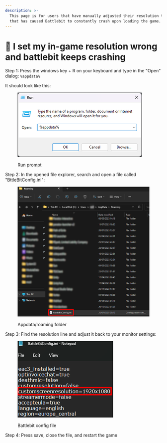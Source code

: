 ```yaml
---
description: >-
  This page is for users that have manually adjusted their resolution to a value
  that has caused Battlebit to constantly crash upon loading the game.
---
```


# 🔘 I set my in-game resolution wrong and battlebit keeps crashing

Step 1: Press the windows key + R on your keyboard and type in the "Open" dialog: `%appdata%`

It should look like this:

<figure><img src="../.gitbook/assets/run_menu_appdata.png" alt=""><figcaption><p>Run prompt</p></figcaption></figure>

Step 2: In the opened file explorer, search and open a file called "BttleBitConfig.ini":

<figure><img src="../.gitbook/assets/appdata_folder_config_file.png" alt=""><figcaption><p>Appdata/roaming folder</p></figcaption></figure>

Step 3: Find the resolution line and adjust it back to your monitor settings:

<figure><img src="../.gitbook/assets/config_file.png" alt=""><figcaption><p>Battlebit config file</p></figcaption></figure>

Step 4: Press save, close the file, and restart the game
